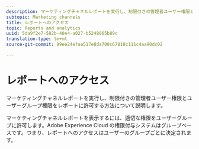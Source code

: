 ```yaml
---
description: マーケティングチャネルレポートを実行し、制限付きの管理者ユーザー権限とユーザーグループ権限をレポートに許可する方法について説明します。
subtopic: Marketing channels
title: レポートへのアクセス
topic: Reports and analytics
uuid: 5da9f2e7-582b-40e4-a027-b5248065b89c
translation-type: tm+mt
source-git-commit: 99ee24efaa517e8da700c67818c111c4aa90dc02

---
```



# レポートへのアクセス

マーケティングチャネルレポートを実行し、制限付きの管理者ユーザー権限とユーザーグループ権限をレポートに許可する方法について説明します。

マーケティングチャネルレポートを表示するには、適切な権限をユーザーグループに許可します。Adobe Experience Cloud の権限付与システムはグループベースです。つまり、レポートへのアクセスはユーザーのグループごとに決定されます。

